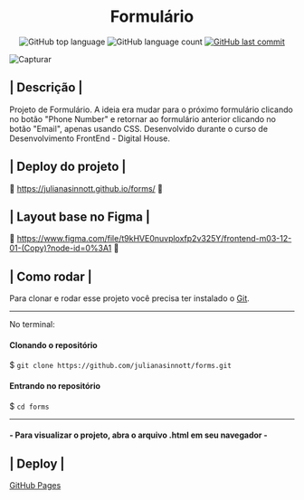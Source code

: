 <h1 align="center"> Formulário </h1>

<p align="center">
  <img alt="GitHub top language" src="https://img.shields.io/github/languages/top/julianasinnott/forms.svg?color=6A00BF">

  <img alt="GitHub language count" src="https://img.shields.io/github/languages/count/julianasinnott/forms.svg?color=6A00BF">
  
  <a href="https://github.com/julianasinnott/forms/commits/main">
    <img alt="GitHub last commit" src="https://img.shields.io/github/last-commit/julianasinnott/forms.svg?color=6A00BF">
  </a>
</p>

![Capturar](https://user-images.githubusercontent.com/100887684/177057413-35b191ef-3b2b-4ad4-8a97-bbe799a8cc0d.PNG)

## | Descrição |

Projeto de Formulário. A ideia era mudar para o próximo formulário clicando no botão "Phone Number" e retornar ao formulário anterior clicando no botão "Email", apenas usando CSS.
Desenvolvido durante o curso de Desenvolvimento FrontEnd - Digital House.

## | Deploy do projeto |

🔗 https://julianasinnott.github.io/forms/ 🔗

## | Layout base no Figma |

🔗 https://www.figma.com/file/t9kHVE0nuvploxfp2v325Y/frontend-m03-12-01-(Copy)?node-id=0%3A1 🔗

## | Como rodar |

Para clonar e rodar esse projeto você precisa ter instalado o [Git](https://git-scm.com/). 

<hr>

No terminal:

#### Clonando o repositório
$ `git clone https://github.com/julianasinnott/forms.git`

#### Entrando no repositório
$ `cd forms`

<hr>

#### - Para visualizar o projeto, abra o arquivo .html em seu navegador -

## | Deploy |

[GitHub Pages](https://pages.github.com/)
